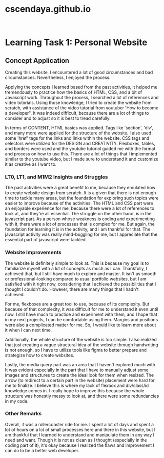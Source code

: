 # cscendaya.github.io 

<br>
 <h1>Learning Task 1: Personal Website</h1>

<h2>Concept Application</h2>

Creating this website, I encountered a lot of good circumstances and bad circumstances. Nevertheless, I enjoyed the process. 

Applying the concepts I learned based from the past activities, it helped me tremendously to practice how the basics of HTML, CSS, and a bit of Javascript work. Throughout the process, I searched a lot of references and video tutorials. Using those knowledge, I tried to create the website from scratch, with assistance of the video tutorial from youtuber 'How to become a developer". It was indeed difficult, because there are a lot of things to consider and to adjust so it is best to tread carefully. 

In terms of CONTENT, HTML basics was applied. Tags like 'section', 'div', and many more were applied for the structure of the website. I also used some 'href' tags for the links and links within the website. CSS tags and selectors were utilized for the DESIGN and CREATIVITY. Flexboxes, tables, and borders were used and the youtube tutoriol guided me with the format and process on how to use this. There are a lot of things that I implemented similar to the youtube video, but I made sure to understand it and customize it as creative as I want to. 

<h3>LT0, LT1, and M1M2 Insights and Struggles</h3>

The past activities were a great benefit to me, because they emulated how to create website design from scratch. It is a given that there is not enough time to tackle many areas, but the foundation for exploring such topics were easier to improve because of the activities. The HTML and CSS part were an enjoyable experience for me, because there were a lot of references to look at, and they're all essential. The struggle on the other hand, is in the javascript part. As a person whose weakness is coding and experimenting with it, there were a lot of processes that is complex for me. But again, the foundation for learning it is in the activity, and I am thankful for that. The javascript activity was really mind-boggling for me, but I appreciate that the essential part of javascript were tackled. 

<h3>Website Improvements</h3>

The website is definitely simple to look at. This is because my goal is to familiarize myself with a lot of concepts as much as I can. Thankfully, I achieved that, but I still have much to explore and master. It isn't as smooth or professional-looking compared to usual portfolio websites, but I am satisfied with it right now, considering that I achieved the possibilities that I thought I couldn't do. However, there are many things that I hadn't achieved. 

For me, flexboxes are a great tool to use, because of its complexity. But because of that complexity, it was difficult for me to understand it even until now. I still have much to practice and experiment with them, and I hope that in my next projects, I can be comfortable using them. Margins and positions were also a complicated matter for me. So, I would like to learn more about it when I can next time. 

Additionally, the whole structure of the website is too simple. I also realized that just creating a vague structural idea of the website through handwriting is not enough, so I have to utilize tools like figma to better prepare and strategize how to create websites. 

Lastly, the media query part was an area that I haven't explored much with. It was evident especially in the part that I have to manually adjust some images and structures to create the ideal look for them when resized. The arrow (to redirect to a certain part in the website) placement were hard for me to finalize. I believe this is where my lack of flexbox and div/class/id knowledge comes in. I really hope to improve this because the whole structure was honestly messy to look at, and there were some redundancies in my code. 

<h3>Other Remarks</h3>

Overall, it was a rollercoaster ride for me. I spent a lot of days and spent a lot of hours on a lot of small processes here and there in this website, but I am thankful that I learned to understand and manipulate them in any way I need and want. Though it is not as clean as I thought (especially in the coding part of it), it's okay because I realized the flaws and improvement I can do to be a better web developer. 